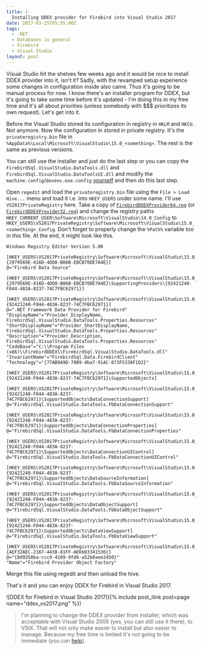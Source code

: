 ```yaml
---
title: |-
  Installing DDEX provider for Firebird into Visual Studio 2017
date: 2017-03-25T05:55:00Z
tags:
  - .NET
  - Databases in general
  - Firebird
  - Visual Studio
layout: post
---
```

Visual Studio hit the shelves few weeks ago and it would be nice to install DDEX provider into it, isn't it? Sadly, with the revamped setup experience some changes in configuration inside also came. Thus it's going to be manual process for now. I know there's an installer program for DDEX, but it's going to take some time before it's updated - I'm doing this in my free time and it's all about priorities (unless somebody with $$$ prioritizes its own request). Let's get into it.

<!-- excerpt -->

Before the Visual Studio stored its configuration in registry in `HKLM` and `HKCU`. Not anymore. Now the configuration in stored in private registry. It's the `privateregistry.bin` file in `%AppData%\Local\Microsoft\VisualStudio\15.0_<something>`. The rest is the same as previous versions.

You can still use the installer and just do the last step or you can copy the `FirebirdSql.VisualStudio.DataTools.dll` and `FirebirdSql.VisualStudio.DataToolsUI.dll` and modify the `machine.config`/`devenv.exe.config` [yourself][1] and then do this last step.

Open `regedit` and load the `privateregistry.bin` file using the `File > Load Hive...` menu and load it i.e. into `HKEY_USERS` under some name. I'll use `VS2017PrivateRegistry` here. Take a copy of [`FirebirdDDEXProvider64.reg`][2] (or [`FirebirdDDEXProvider32.reg`][3]) and change the registry paths `HKEY_CURRENT_USER\Software\Microsoft\VisualStudio\14.0_Config` to `HKEY_USERS\VS2017PrivateRegistry\Software\Microsoft\VisualStudio\15.0_<something>_Config`. Don't forget to properly change the `%Path%` variable too in this file. At the end, it might look like this.

```text
Windows Registry Editor Version 5.00

[HKEY_USERS\VS2017PrivateRegistry\Software\Microsoft\VisualStudio\15.0_21a5f3d6_Config\DataSources\{2979569E-416D-4DD8-B06B-EBCB70DE7A4E}]
@="Firebird Data Source"

[HKEY_USERS\VS2017PrivateRegistry\Software\Microsoft\VisualStudio\15.0_21a5f3d6_Config\DataSources\{2979569E-416D-4DD8-B06B-EBCB70DE7A4E}\SupportingProviders\{92421248-F044-483A-8237-74C7FBC62971}]

[HKEY_USERS\VS2017PrivateRegistry\Software\Microsoft\VisualStudio\15.0_21a5f3d6_Config\DataProviders\{92421248-F044-483A-8237-74C7FBC62971}]
@=".NET Framework Data Provider for Firebird"
"DisplayName"="Provider_DisplayName, FirebirdSql.VisualStudio.DataTools.Properties.Resources"
"ShortDisplayName"="Provider_ShortDisplayName, FirebirdSql.VisualStudio.DataTools.Properties.Resources"
"Description"="Provider_Description, FirebirdSql.VisualStudio.DataTools.Properties.Resources"
"CodeBase"="C:\\Program Files (x86)\\FirebirdDDEX\\FirebirdSql.VisualStudio.DataTools.dll"
"InvariantName"="FirebirdSql.Data.FirebirdClient"
"Technology"="{77AB9A9D-78B9-4ba7-91AC-873F5338F1D2}"

[HKEY_USERS\VS2017PrivateRegistry\Software\Microsoft\VisualStudio\15.0_21a5f3d6_Config\DataProviders\{92421248-F044-483A-8237-74C7FBC62971}\SupportedObjects]

[HKEY_USERS\VS2017PrivateRegistry\Software\Microsoft\VisualStudio\15.0_21a5f3d6_Config\DataProviders\{92421248-F044-483A-8237-74C7FBC62971}\SupportedObjects\DataConnectionSupport]
@="FirebirdSql.VisualStudio.DataTools.FbDataConnectionSupport"

[HKEY_USERS\VS2017PrivateRegistry\Software\Microsoft\VisualStudio\15.0_21a5f3d6_Config\DataProviders\{92421248-F044-483A-8237-74C7FBC62971}\SupportedObjects\DataConnectionProperties]
@="FirebirdSql.VisualStudio.DataTools.FbDataConnectionProperties"

[HKEY_USERS\VS2017PrivateRegistry\Software\Microsoft\VisualStudio\15.0_21a5f3d6_Config\DataProviders\{92421248-F044-483A-8237-74C7FBC62971}\SupportedObjects\DataConnectionUIControl]
@="FirebirdSql.VisualStudio.DataTools.FbDataConnectionUIControl"

[HKEY_USERS\VS2017PrivateRegistry\Software\Microsoft\VisualStudio\15.0_21a5f3d6_Config\DataProviders\{92421248-F044-483A-8237-74C7FBC62971}\SupportedObjects\DataSourceInformation]
@="FirebirdSql.VisualStudio.DataTools.FbDataSourceInformation"

[HKEY_USERS\VS2017PrivateRegistry\Software\Microsoft\VisualStudio\15.0_21a5f3d6_Config\DataProviders\{92421248-F044-483A-8237-74C7FBC62971}\SupportedObjects\DataObjectSupport]
@="FirebirdSql.VisualStudio.DataTools.FbDataObjectSupport"

[HKEY_USERS\VS2017PrivateRegistry\Software\Microsoft\VisualStudio\15.0_21a5f3d6_Config\DataProviders\{92421248-F044-483A-8237-74C7FBC62971}\SupportedObjects\DataViewSupport]
@="FirebirdSql.VisualStudio.DataTools.FbDataViewSupport"

[HKEY_USERS\VS2017PrivateRegistry\Software\Microsoft\VisualStudio\15.0_21a5f3d6_Config\Services\{AEF32AEC-2167-4438-81FF-AE6603341536}]
@="{8d9358ba-ccc9-4169-9fd6-a52b8aee2d50}"
"Name"="Firebird Provider Object Factory"
```

Merge this file using regedit and then unload the hive.

That's it and you can enjoy DDEX for Firebird in Visual Studio 2017.

![DDEX for Firebird in Visual Studio 2017]({% include post_ilink post=page name="ddex_vs2017.png" %})

> I'm planning to change the DDEX provider from installer, which was acceptable with Visual Studio 2005 (yes, you can still use it there), to VSIX. That will not only make easier to install but also easier to manage. Because my free time is limited it's not going to be immediate (you can [help][4]). 

[1]: https://raw.githubusercontent.com/cincuranet/FirebirdSql.Data.FirebirdClient/master/DDEX/readme.txt
[2]: https://raw.githubusercontent.com/cincuranet/FirebirdSql.Data.FirebirdClient/master/DDEX/reg_files/VS2015/FirebirdDDEXProvider64.reg
[3]: https://raw.githubusercontent.com/cincuranet/FirebirdSql.Data.FirebirdClient/master/DDEX/reg_files/VS2015/FirebirdDDEXProvider32.reg
[4]: https://github.com/cincuranet/FirebirdSql.Data.FirebirdClient/pulls